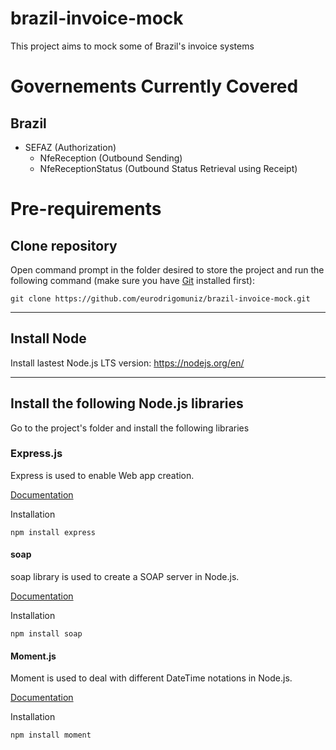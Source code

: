 # brazil-invoice-mock

This project aims to mock some of Brazil's invoice systems

# Governements Currently Covered
## Brazil

- SEFAZ (Authorization)
    - NfeReception (Outbound Sending)
    - NfeReceptionStatus (Outbound Status Retrieval using Receipt)

# Pre-requirements
## Clone repository
Open command prompt in the folder desired to store the project and run the following command (make sure you have [Git](https://git-scm.com/) installed first):
```
git clone https://github.com/eurodrigomuniz/brazil-invoice-mock.git
```
---
## Install Node
Install lastest Node.js LTS version: https://nodejs.org/en/

---
## Install the following Node.js libraries
Go to the project's folder and install the following libraries
### Express.js
Express is used to enable Web app creation.

[Documentation](https://expressjs.com/pt-br/)

Installation
```
npm install express
```
#### soap
soap library is used to create a SOAP server in Node.js.

[Documentation](https://www.npmjs.com/package/soap)

Installation
```
npm install soap
```
#### Moment.js
Moment is used to deal with different DateTime notations in Node.js.

[Documentation](https://momentjs.com/docs/)

Installation
```
npm install moment
```
